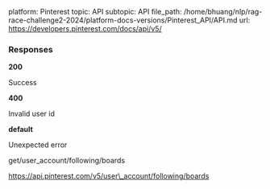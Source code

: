 platform: Pinterest
topic: API
subtopic: API
file_path: /home/bhuang/nlp/rag-race-challenge2-2024/platform-docs-versions/Pinterest_API/API.md
url: https://developers.pinterest.com/docs/api/v5/

### Responses

**200**

Success

**400**

Invalid user id

**default**

Unexpected error

get/user\_account/following/boards

https://api.pinterest.com/v5/user\_account/following/boards